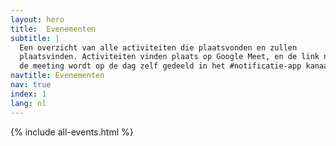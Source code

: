 ```yaml
---
layout: hero
title:  Evenementen
subtitle: |
  Een overzicht van alle activiteiten die plaatsvonden en zullen
  plaatsvinden. Activiteiten vinden plaats op Google Meet, en de link naar
  de meeting wordt op de dag zelf gedeeld in het #notificatie-app kanaal in Slack
navtitle: Evenementen
nav: true
index: 1
lang: nl
---
```

{% include all-events.html %}